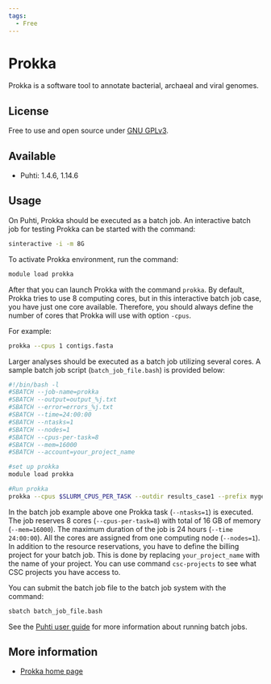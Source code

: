 ```yaml
---
tags:
  - Free
---
```


# Prokka

Prokka is a software tool to annotate bacterial, archaeal and viral genomes.

## License

Free to use and open source under [GNU GPLv3](https://www.gnu.org/licenses/gpl-3.0.html).

## Available

* Puhti: 1.4.6, 1.14.6

## Usage

On Puhti, Prokka should be executed as a batch job. An interactive batch job for testing Prokka can be started
with the command:

```bash
sinteractive -i -m 8G
```

To activate Prokka environment, run the command:

```bash
module load prokka
```

After that you can launch Prokka with the command `prokka`. By default, Prokka tries to use 8 computing cores, but in 
this interactive batch job case, you have just one core available. Therefore, you should always define the number
of cores that Prokka will use with option `-cpus`.

For example:

```bash
prokka --cpus 1 contigs.fasta
```

Larger analyses should be executed as a batch job utilizing several cores.
A sample batch job script (`batch_job_file.bash`) is provided below:

```bash
#!/bin/bash -l
#SBATCH --job-name=prokka
#SBATCH --output=output_%j.txt
#SBATCH --error=errors_%j.txt
#SBATCH --time=24:00:00
#SBATCH --ntasks=1
#SBATCH --nodes=1  
#SBATCH --cpus-per-task=8
#SBATCH --mem=16000
#SBATCH --account=your_project_name

#set up prokka
module load prokka

#Run prokka
prokka --cpus $SLURM_CPUS_PER_TASK --outdir results_case1 --prefix mygenome contigs_case1.fa
```

In the batch job example above one Prokka task (`--ntasks=1`) is executed. 
The job reserves 8 cores (`--cpus-per-task=8`) with total of 16 GB of memory (`--mem=16000`). 
The maximum duration of the job is 24 hours (`--time 24:00:00`). All the cores are assigned from 
one computing node (`--nodes=1`). In addition to the resource reservations, you have to define 
the billing project for your batch job. This is done by replacing `your_project_name` with 
the name of your project. You can use command `csc-projects` to see what CSC projects you have access to.

You can submit the batch job file to the batch job system with the command:

```bash
sbatch batch_job_file.bash
```

See the [Puhti user guide](../computing/running/getting-started.md) for more information about running batch jobs.

## More information

* [Prokka home page](https://github.com/tseemann/prokka)

